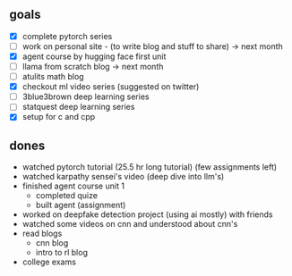 ## goals
- [x] complete pytorch series
- [ ] work on personal site - (to write blog and stuff to share) -> next month
- [x] agent course by hugging face first unit
- [ ] llama from scratch blog -> next month
- [ ] atulits math blog
- [x] checkout ml video series (suggested on twitter)
- [ ] 3blue3brown deep learning series
- [ ] statquest deep learning series
- [x] setup for c and cpp

## dones
- watched pytorch tutorial (25.5 hr long tutorial) (few assignments left)
- watched karpathy sensei's video (deep dive into llm's)
- finished agent course unit 1 
	- completed quize
	- built agent (assignment)
- worked on deepfake detection project (using ai mostly) with friends
- watched some videos on cnn and understood about cnn's
- read blogs
	- cnn blog
	- intro to rl blog
- college exams


